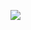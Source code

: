 ![](https://media.discordapp.net/attachments/1147053390451462154/1381755604716097670/image_1_1.png?ex=6882adaf&is=68815c2f&hm=977d55711143c333686c16487233ed530979b4c48b6fdc3cafc37de421f9956c&=&format=webp&quality=lossless&width=1439&height=809)
